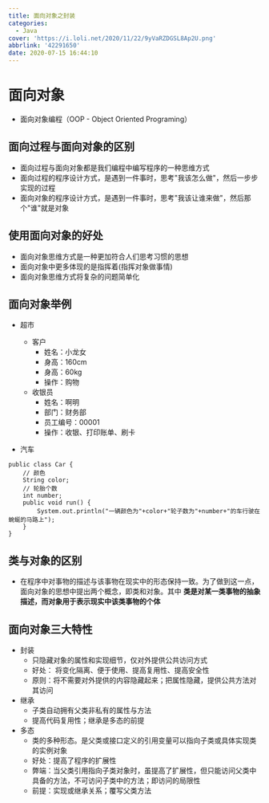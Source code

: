 ```yaml
---
title: 面向对象之封装
categories:
  - Java
cover: 'https://i.loli.net/2020/11/22/9yVaRZDGSL8Ap2U.png'
abbrlink: '42291650'
date: 2020-07-15 16:44:10
---
```

# 面向对象

- 面向对象编程（OOP - Object Oriented Programing）

## 面向过程与面向对象的区别

- 面向过程与面向对象都是我们编程中编写程序的一种思维方式
- 面向过程的程序设计方式，是遇到一件事时，思考"我该怎么做"，然后一步步实现的过程
- 面向对象的程序设计方式，是遇到一件事时，思考"我该让谁来做"，然后那个"谁"就是对象

## 使用面向对象的好处

- 面向对象思维方式是一种更加符合人们思考习惯的思想
- 面向对象中更多体现的是指挥着(指挥对象做事情)
- 面向对象思维方式将复杂的问题简单化

## 面向对象举例

- 超市
	- 客户
		- 姓名：小龙女
		- 身高：160cm
		- 身高：60kg
		- 操作：购物
	- 收银员
		- 姓名：啊明
		- 部门：财务部
		- 员工编号：00001
		- 操作：收银、打印账单、刷卡

- 汽车

```
public class Car {
	// 颜色
	String color;
	// 轮胎个数
	int number;
	public void run() {
		System.out.println("一辆颜色为"+color+"轮子数为"+number+"的车行驶在蜿蜒的马路上");
	}
}
```

## 类与对象的区别

- 在程序中对事物的描述与该事物在现实中的形态保持一致。为了做到这一点，面向对象的思想中提出两个概念，即类和对象。其中 **类是对某一类事物的抽象描述，而对象用于表示现实中该类事物的个体**

## 面向对象三大特性

- 封装
	- 只隐藏对象的属性和实现细节，仅对外提供公共访问方式
	- 好处： 将变化隔离、便于使用、提高复用性、提高安全性
	- 原则：将不需要对外提供的内容隐藏起来；把属性隐藏，提供公共方法对其访问
- 继承
	- 子类自动拥有父类非私有的属性与方法
	- 提高代码复用性；继承是多态的前提
- 多态
	- 类的多种形态。是父类或接口定义的引用变量可以指向子类或具体实现类的实例对象
	- 好处：提高了程序的扩展性
	- 弊端：当父类引用指向子类对象时，虽提高了扩展性，但只能访问父类中具备的方法，不可访问子类中的方法；即访问的局限性
	- 前提：实现或继承关系；覆写父类方法





